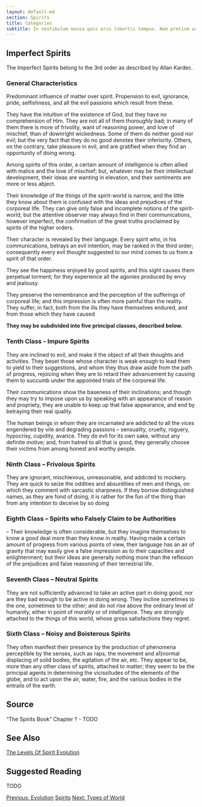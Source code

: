 ```yaml
---
layout: default-md
section: Spirits
title: Categories
subtitle: In vestibulum massa quis arcu lobortis tempus. Nam pretium arcu in odio vulputate luctus.
---
```

## Imperfect Spirits
The Imperfect Spirits belong to the 3rd order as described by Allan Kardec.

### General Characteristics
Predominant influence of matter over spirit. Propension to evil, ignorance, pride, selfishness, and all the evil passions which result from these.

They have the intuition of the existence of God, but they have no comprehension of Him. They are not all of them thoroughly bad; in many of them there is more of frivolity, want of reasoning power, and love of mischief, than of downright wickedness. Some of them do neither good nor evil; but the very fact that they do no good denotes their inferiority. Others, on the contrary, take pleasure in evil, and are gratified when they find an opportunity of doing wrong.

Among spirits of this order, a certain amount of intelligence is often allied with malice and the love of mischief; but, whatever may be their intellectual development, their ideas are wanting in elevation, and their sentiments are more or less abject.

Their knowledge of the things of the spirit-world is narrow, and the little they know about them is confused with the ideas and prejudices of the corporeal life. They can give only false and incomplete notions of the spirit-world; but the attentive observer may always find in their communications, however imperfect, the confirmation of the great truths proclaimed by spirits of the higher orders.

Their character is revealed by their language. Every spirit who, in his communications, betrays an evil intention, may be ranked in the third order; consequently every evil thought suggested to our mind comes to us from a spirit of that order.

They see the happiness enjoyed by good spirits, and this sight causes them perpetual torment; for they experience all the agonies produced by envy and jealousy.

They preserve the remembrance and the perception of the sufferings of corporeal life; and this impression is often more painful than the reality. They suffer, in fact, both from the ills they have themselves endured, and from those which they have caused

**They may be subdivided into five principal classes, described below.**

### Tenth Class - Impure Spirits

They are inclined to evil, and make it the object of all their thoughts and activities. They beset those whose character is weak enough to lead them to yield to their suggestions, and whom they thus draw aside from the path of progress, rejoicing when they are to retard their advancement by causing them to succumb under the appointed trials of the corporeal life.

Their communications show the baseness of their inclinations; and though they may try to impose upon us by speaking with an appearance of reason and propriety, they are unable to keep up that false appearance, and end by betraying their real quality.

The human beings in whom they are incarnated are addicted to all the vices engendered by vile and degrading passions – sensuality, cruelty, roguery, hypocrisy, cupidity, avarice. They do evil for its own sake, without any definite motive; and, from hatred to all that is good, they generally choose their victims from among honest and worthy people.

### Ninth Class – Frivolous Spirits

They are ignorant, mischievous, unreasonable, and addicted to mockery. They are quick to seize the oddities and absurdities of men and things, on which they comment with sarcastic sharpness. If they borrow distinguished names, as they are fond of doing, it is rather for the fun of the thing than from any intention to deceive by so doing

### Eighth Class – Spirits who Falsely Claim to be Authorities
– Their knowledge is often considerable, but they imagine themselves to know a good deal more than they know in reality. Having made a certain amount of progress from various points of view, their language has an air of gravity that may easily give a false impression as to their capacities and enlightenment; but their ideas are generally nothing more than the reflexion of the prejudices and false reasoning of their terrestrial life.

### Seventh Class – Neutral Spirits
They are not sufficiently advanced to take an active part in doing good, nor are they bad enough to be active in doing wrong. They incline sometimes to the one, sometimes to the other; and do not rise above the ordinary level of humanity, either in point of morality or of intelligence. They are strongly attached to the things of this world, whose gross satisfactions they regret.

### Sixth Class – Noisy and Boisterous Spirits

They often manifest their presence by the production of phenomena perceptible by the senses, such as raps, the movement and a1)normal displacing of solid bodies, the agitation of the air, etc. They appear to be, more than any other class of spirits, attached to matter; they seem to be the principal agents in determining the vicissitudes of the elements of the globe, and to act upon the air, water, fire, and the various bodies in the entrails of the earth.


## Source
“The Spirits Book” Chapter ? - TODO

## See Also
[The Levels Of Spirit Evolution](http://www.sgny.org/spiritism-guide/mediumship/spirit-hierarchy/)


## Suggested Reading
TODO



<a href="evolution" class="button">Previous: Evolution</a>
<a href="./" class="button special">Spirits</a>
<a href="types-of-world" class="button">Next: Types of World</a>
